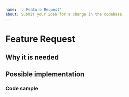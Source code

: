 ```yaml
---
name: '💡 Feature Request'
about: Submit your idea for a change in the codebase.
---
```


# Feature Request

<!--
  This issue should serve for you to present or pitch an idea to the maintainers - but remember that it would be better if you were to submit a PR instead. 🤗
-->

## Why it is needed

<!--
  Please tell us a bit more of why you want this feature to be added, what's its origin.
-->

## Possible implementation

<!--
  It really helps if you could describe from a technical POV how this new feature would work, which code it rely on, etc.
-->

### Code sample

<!--
  Please show how the new code could work, if doable.
-->

